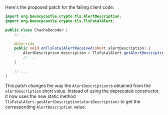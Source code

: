 Here's the proposed patch for the failing client code:

```java
import org.bouncycastle.crypto.tls.AlertDescription;
import org.bouncycastle.crypto.tls.TlsFatalAlert;

public class ChachaDecoder {
    // ...

    @Override
    public void onTlsFatalAlertReceived(short alertDescription) {
        AlertDescription description = TlsFatalAlert.getAlertDescription(alertDescription);
        // ...
    }

    // ...
}
```

This patch changes the way the `AlertDescription` is obtained from the `alertDescription` short value. Instead of using the deprecated constructor, it now uses the new static method `TlsFatalAlert.getAlertDescription(alertDescription)` to get the corresponding `AlertDescription` value.
